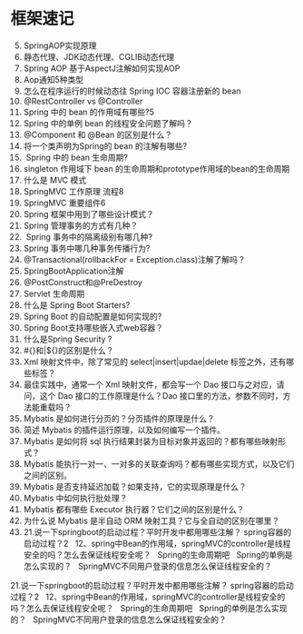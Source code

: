 # 框架速记
5. SpringAOP实现原理
6. 静态代理、JDK动态代理、CGLIB动态代理
7. Spring AOP 基于AspectJ注解如何实现AOP
8. Aop通知5种类型
11. 怎么在程序运行的时候动态往 Spring IOC 容器注册新的 bean
12. @RestController vs @Controller
13. Spring 中的 bean 的作用域有哪些?5
14. Spring 中的单例 bean 的线程安全问题了解吗？
15. @Component 和 @Bean 的区别是什么？
16. 将一个类声明为Spring的 bean 的注解有哪些?
17.  Spring 中的 bean 生命周期?
18. singleton 作用域下 bean 的生命周期和prototype作用域的bean的生命周期
18. 什么是 MVC 模式
19. SpringMVC 工作原理  流程8
20. SpringMVC 重要组件6
21. Spring 框架中用到了哪些设计模式？
22. Spring 管理事务的方式有几种？
23.  Spring 事务中的隔离级别有哪几种?
24. Spring 事务中哪几种事务传播行为?
25. @Transactional(rollbackFor = Exception.class)注解了解吗？
26. SpringBootApplication注解
27. @PostConstruct和@PreDestroy
28. Servlet 生命周期
29. 什么是 Spring Boot Starters?
30. Spring Boot 的自动配置是如何实现的?
31. Spring Boot支持哪些嵌入式web容器？
32. 什么是Spring Security ?
33. \#\{\}和|$\{\}的区别是什么？
34. Xml 映射文件中，除了常见的 select|insert|updae|delete 标签之外，还有哪些标签？
35. 最佳实践中，通常一个 Xml 映射文件，都会写一个 Dao 接口与之对应，请问，这个 Dao 接口的工作原理是什么？Dao 接口里的方法，参数不同时，方法能重载吗？
36. Mybatis 是如何进行分页的？分页插件的原理是什么？
37. 简述 Mybatis 的插件运行原理，以及如何编写一个插件。
39. Mybatis 是如何将 sql 执行结果封装为目标对象并返回的？都有哪些映射形式？
40. Mybatis 能执行一对一、一对多的关联查询吗？都有哪些实现方式，以及它们之间的区别。
41. Mybatis 是否支持延迟加载？如果支持，它的实现原理是什么？
42. Mybatis 中如何执行批处理？
43. Mybatis 都有哪些 Executor 执行器？它们之间的区别是什么？
44. 为什么说 Mybatis 是半自动 ORM 映射工具？它与全自动的区别在哪里？
45. 21.说一下springboot的启动过程？平时开发中都用哪些注解？
spring容器的启动过程？2
 
12、spring中Bean的作用域，springMVC的controller是线程安全的吗？怎么去保证线程安全呢？
 
Spring的生命周期吧
 
Spring的单例是怎么实现的？
 
SpringMVC不同用户登录的信息怎么保证线程安全的？


















21.说一下springboot的启动过程？平时开发中都用哪些注解？
spring容器的启动过程？2
 
12、spring中Bean的作用域，springMVC的controller是线程安全的吗？怎么去保证线程安全呢？
 
Spring的生命周期吧
 
Spring的单例是怎么实现的？
 
SpringMVC不同用户登录的信息怎么保证线程安全的？
